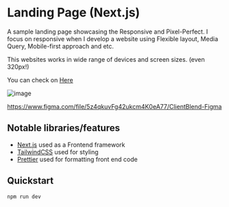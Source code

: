 # Landing Page (Next.js)

A sample landing page showcasing the Responsive and Pixel-Perfect.
I focus on responsive when I develop a website using Flexible layout, Media Query, Mobile-first approach and etc.

This websites works in wide range of devices and screen sizes. (even 320px!)

You can check on [Here](https://client-blend.vercel.app/)

![image](https://github.com/super0618/ClientBlend/assets/149831262/d91ca8bf-d863-453c-abdb-a312b181fb41)

https://www.figma.com/file/5z4qkuvFg42ukcm4K0eA77/ClientBlend-Figma

## Notable libraries/features

- [Next.js](https://nextjs.org/docs) used as a Frontend framework
- [TailwindCSS](https://tailwindcss.com) used for styling
- [Prettier](https://prettier.io) used for formatting front end code

## Quickstart

```sh
npm run dev
```
